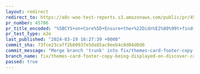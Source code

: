 ```yaml
---
layout: redirect
redirect_to: https://a8c-woo-test-reports.s3.amazonaws.com/public/pr/45706/e2e/index.html
pr_number: 45706
pr_title_encoded: "%5BCYS+on+Core%5D+Ensure+the+%22Didn%E2%80%99t+find+a+theme+you+like%22+text+is+displayed+exclusively+at+the+bottom+of+the+themes+card"
pr_test_type: e2e
last_published: "2024-03-19 16:27:39 +0000"
commit_sha: 73fce23caff2b00937e5da85ac9eeb4c0d04d0d0
commit_message: "Merge branch 'trunk' into fix/themes-card-footer-copy-being-displayed…"
branch_name: fix/themes-card-footer-copy-being-displayed-on-discover-card
passed: true
---
```

